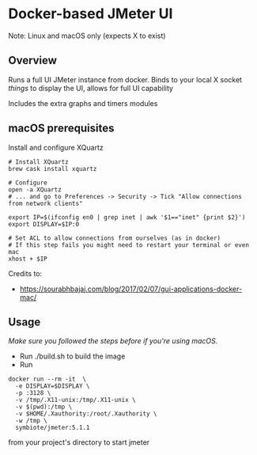 # Docker-based JMeter UI

Note: Linux and macOS only (expects X to exist)

## Overview

Runs a full UI JMeter instance from docker. Binds to your local X socket
_things_ to display the UI, allows for full UI capability

Includes the extra graphs and timers modules

## macOS prerequisites

Install and configure XQuartz

    # Install XQuartz
    brew cask install xquartz

    # Configure
    open -a XQuartz
    # ... and go to Preferences -> Security -> Tick "Allow connections from network clients"

    export IP=$(ifconfig en0 | grep inet | awk '$1=="inet" {print $2}')
    export DISPLAY=$IP:0

    # Set ACL to allow connections from ourselves (as in docker)
    # If this step fails you might need to restart your terminal or even mac
    xhost + $IP

Credits to:

- https://sourabhbajaj.com/blog/2017/02/07/gui-applications-docker-mac/

## Usage

_Make sure you followed the steps before if you're using macOS._

* Run ./build.sh to build the image
* Run

```
docker run --rm -it  \
  -e DISPLAY=$DISPLAY \
  -p :3128 \
  -v /tmp/.X11-unix:/tmp/.X11-unix \
  -v $(pwd):/tmp \
  -v $HOME/.Xauthority:/root/.Xauthority \
  -w /tmp \
  symbiote/jmeter:5.1.1
```

from your project's directory to start jmeter
